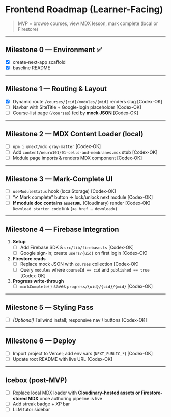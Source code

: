 # Frontend Roadmap (Learner-Facing)

> MVP = browse courses, view MDX lesson, mark complete (local or Firestore)

---

## Milestone 0 — Environment ✅
- [x] create-next-app scaffold
- [x] baseline README

---

## Milestone 1 — Routing & Layout
- [x] Dynamic route `/courses/[cid]/modules/[mid]` renders slug             [Codex-OK]
- [ ] Navbar with SiteTitle + Google-login placeholder                      [Codex-OK]
- [ ] Course-list page (`/courses`) fed by **mock JSON**                    [Codex-OK]

---

## Milestone 2 — MDX Content Loader (local)
- [ ] `npm i @next/mdx gray-matter`                                         [Codex-OK]
- [ ] Add `content/neuro101/01-cells-and-membranes.mdx` stub                [Codex-OK]
- [ ] Module page imports & renders MDX component                           [Codex-OK]

---

## Milestone 3 — Mark-Complete UI
- [ ] `useModuleStatus` hook (localStorage)                                 [Codex-OK]
- [ ] “✔ Mark complete” button → lock/unlock next module                    [Codex-OK]
- [ ] **If module doc contains `assetURL`** (Cloudinary) render             [Codex-OK]  
      `Download starter code` link (`<a href … download>`)

---

## Milestone 4 — Firebase Integration
1. **Setup**
   - [ ] Add Firebase SDK & `src/lib/firebase.ts`                           [Codex-OK]
   - [ ] Google sign-in; create `users/{uid}` on first login                [Codex-OK]
2. **Firestore reads**
   - [ ] Replace mock JSON with `courses` collection                        [Codex-OK]
   - [ ] Query `modules` where `courseId == cid` and `published == true`    [Codex-OK]
3. **Progress write-through**
   - [ ] `markComplete()` saves `progress/{uid}/{cid}/{mid}`                [Codex-OK]

---

## Milestone 5 — Styling Pass
- [ ] *(Optional)* Tailwind install; responsive nav / buttons               [Codex-OK]

---

## Milestone 6 — Deploy
- [ ] Import project to Vercel; add env vars (`NEXT_PUBLIC_*`)              [Codex-OK]
- [ ] Update root README with live URL                                      [Codex-OK]

---

## Icebox  (post-MVP)
- [ ] Replace local MDX loader with **Cloudinary-hosted assets or Firestore-stored MDX** once authoring pipeline is live
- [ ] Add streak badge + XP bar
- [ ] LLM tutor sidebar
